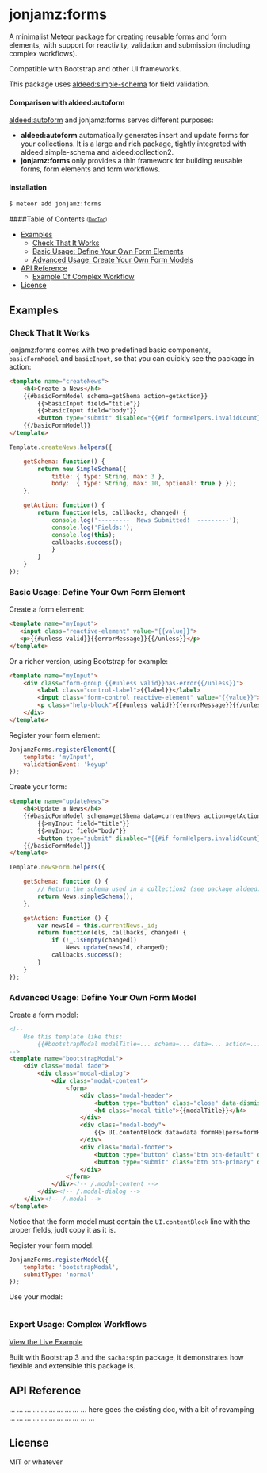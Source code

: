 # jonjamz:forms

A minimalist Meteor package for creating reusable forms and form elements, with support for reactivity, validation and submission (including complex workflows).

Compatible with Bootstrap and other UI frameworks.

This package uses [aldeed:simple-schema](https://github.com/aldeed/meteor-simple-schema) for field validation.

#### Comparison with aldeed:autoform

[aldeed:autoform](https://github.com/aldeed/meteor-autoform) and jonjamz:forms serves different purposes:
- **aldeed:autoform** automatically generates insert and update forms for your collections. It is a large and rich package, tightly integrated with aldeed:simple-schema and aldeed:collection2.
- **jonjamz:forms** only provides a thin framework for building reusable forms, form elements and form workflows.

#### Installation

```sh
$ meteor add jonjamz:forms
```

####Table of Contents <sub><sup>([DocToc](http://doctoc.herokuapp.com/))</sup></sub>

- [Examples](#)
	- [Check That It Works](#)
	- [Basic Usage: Define Your Own Form Elements](#)
	- [Advanced Usage: Create Your Own Form Models](#)
- [API Reference](#)
	- [Example Of Complex Workflow](#)
- [License](#)



## Examples

### Check That It Works

jonjamz:forms comes with two predefined basic components, `basicFormModel` and  `basicInput`, so that you  can quickly see the package in action:

```html
<template name="createNews">
    <h4>Create a News</h4>
    {{#basicFormModel schema=getShema action=getAction}}
        {{>basicInput field="title"}}
        {{>basicInput field="body"}}
        <button type="submit" disabled="{{#if formHelpers.invalidCount}}disabled{{/if}}">Submit</button>
    {{/basicFormModel}}
</template>
```
```javascript
Template.createNews.helpers({

	getSchema: function() {
		return new SimpleSchema({
			title: { type: String, max: 3 }, 
			body:  { type: String, max: 10, optional: true } });
	},

	getAction: function() {
        return function(els, callbacks, changed) {            
            console.log('---------  News Submitted!  ---------');
            console.log('Fields:');
            console.log(this);
            callbacks.success();
            }
		}
	}	
});
```

### Basic Usage: Define Your Own Form Element

Create a form element:

```html
<template name="myInput">
   <input class="reactive-element" value="{{value}}">
   <p>{{#unless valid}}{{errorMessage}}{{/unless}}</p>
</template>
```

Or a richer version, using Bootstrap for example:

```html
<template name="myInput">
    <div class="form-group {{#unless valid}}has-error{{/unless}}">
        <label class="control-label">{{label}}</label>
        <input class="form-control reactive-element" value="{{value}}">
        <p class="help-block">{{#unless valid}}{{errorMessage}}{{/unless}}</p>
    </div>
</template>
```

Register your form element:
```javascript
JonjamzForms.registerElement({
	template: 'myInput',
	validationEvent: 'keyup'
});
```

Create your form:
```html
<template name="updateNews">
    <h4>Update a News</h4>
    {{#basicFormModel schema=getShema data=currentNews action=getAction}}
        {{>myInput field="title"}}
        {{>myInput field="body"}}
        <button type="submit" disabled="{{#if formHelpers.invalidCount}}disabled{{/if}}">Submit</button>
    {{/basicFormModel}}
</template>
```

```javascript
Template.newsForm.helpers({

	getSchema: function () {
		// Return the schema used in a collection2 (see package aldeed:collection2)
		return News.simpleSchema();
	},

	getAction: function () {
		var newsId = this.currentNews._id;    
		return function(els, callbacks, changed) {
            if (!_.isEmpty(changed))
				News.update(newsId, changed);
            callbacks.success();
		}
	}	
});
```


### Advanced Usage: Define Your Own Form Model

Create a form model:
```html
<!-- 
	Use this template like this:
		{{#bootstrapModal modalTitle=... schema=... data=... action=...}}
-->
<template name="bootstrapModal">
    <div class="modal fade">
        <div class="modal-dialog">
            <div class="modal-content">
                <form>
                    <div class="modal-header">
                        <button type="button" class="close" data-dismiss="modal" aria-label="Close"><span aria-hidden="true">&times;</span></button>
                        <h4 class="modal-title">{{modalTitle}}</h4>
                    </div>
                    <div class="modal-body">
                        {{> UI.contentBlock data=data formHelpers=formHelpers}}
                    </div>
                    <div class="modal-footer">
                        <button type="button" class="btn btn-default" data-dismiss="modal">Cancel</button>
                        <button type="submit" class="btn btn-primary" disabled="{{#if invalidCount}}disabled{{/if}}">Save</button>
                    </div>
                </form>
            </div><!-- /.modal-content -->
        </div><!-- /.modal-dialog -->
    </div><!-- /.modal -->
</template>
```
Notice that the form model must contain the `UI.contentBlock` line with the proper fields, judt copy it as it is.

Register your form model:
```javascript
JonjamzForms.registerModel({
    template: 'bootstrapModal',
    submitType: 'normal'
});
```

Use your modal:
```javascript
```

### Expert Usage: Complex Workflows

[View the Live Example](http://forms-example.meteor.com/)

Built with Bootstrap 3 and the `sacha:spin` package, it demonstrates how flexible and extensible this package is.



## API Reference

...
...
...
...
...
...
...
...
...
... here goes the existing doc, with a bit of revamping ...
...
...
...
...
...
...
...
...
...
...


## License

MIT or whatever
